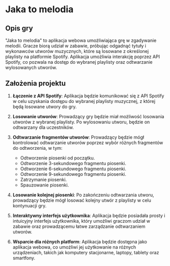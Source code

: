 # Jaka to melodia

## Opis gry

"Jaka to melodia" to aplikacja webowa umożliwiająca grę w zgadywanie melodii. Gracze biorą udział w zabawie, próbując odgadnąć tytuły i wykonawców utworów muzycznych, które są losowane z określonej playlisty na platformie Spotify. Aplikacja umożliwia interakcję poprzez API Spotify, co pozwala na dostęp do wybranej playlisty oraz odtwarzanie wylosowanych utworów.

## Założenia projektu

1. **Łączenie z API Spotify**: Aplikacja będzie komunikować się z API Spotify w celu uzyskania dostępu do wybranej playlisty muzycznej, z której będą losowane utwory do gry.

2. **Losowanie utworów**: Prowadzący gry będzie miał możliwość losowania utworów z wybranej playlisty. Po wylosowaniu utworu, będzie on odtwarzany dla uczestników.

3. **Odtwarzanie fragmentów utworów**: Prowadzący będzie mógł kontrolować odtwarzanie utworów poprzez wybór różnych fragmentów do odtworzenia, w tym:
    - Odtworzenie piosenki od początku.
    - Odtworzenie 3-sekundowego fragmentu piosenki.
    - Odtworzenie 6-sekundowego fragmentu piosenki.
    - Odtworzenie 9-sekundowego fragmentu piosenki.
    - Zatrzymanie piosenki.
    - Spauzowanie piosenki.

4. **Losowanie kolejnej piosenki**: Po zakończeniu odtwarzania utworu, prowadzący będzie mógł losować kolejny utwór z playlisty w celu kontynuacji gry.

5. **Interaktywny interfejs użytkownika**: Aplikacja będzie posiadała prosty i intuicyjny interfejs użytkownika, który umożliwi graczom udział w zabawie oraz prowadzącemu łatwe zarządzanie odtwarzaniem utworów.

6. **Wsparcie dla różnych platform**: Aplikacja będzie dostępna jako aplikacja webowa, co umożliwi jej użytkowanie na różnych urządzeniach, takich jak komputery stacjonarne, laptopy, tablety oraz smartfony.